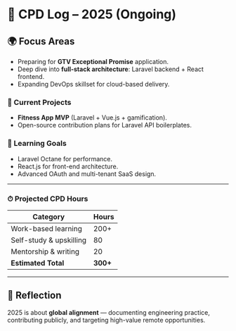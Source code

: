 # 📅 CPD Log – 2025 (Ongoing)

## 🌍 Focus Areas
- Preparing for **GTV Exceptional Promise** application.
- Deep dive into **full-stack architecture**: Laravel backend + React frontend.
- Expanding DevOps skillset for cloud-based delivery.

### 🔧 Current Projects
- **Fitness App MVP** (Laravel + Vue.js + gamification).
- Open-source contribution plans for Laravel API boilerplates.

### 🧠 Learning Goals
- Laravel Octane for performance.
- React.js for front-end architecture.
- Advanced OAuth and multi-tenant SaaS design.

---

### ⏱ Projected CPD Hours
| Category | Hours |
|----------|-------|
| Work-based learning | 200+ |
| Self-study & upskilling | 80 |
| Mentorship & writing | 20 |
| **Estimated Total** | **300+** |

---

## 🧠 Reflection
2025 is about **global alignment** — documenting engineering practice, contributing publicly, and targeting high-value remote opportunities.
